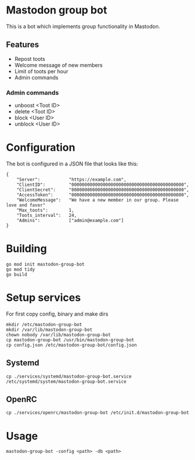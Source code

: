 # Mastodon group bot
This is a bot which implements group functionality in Mastodon.

## Features
* Repost toots
* Welcome message of new members
* Limit of toots per hour
* Admin commands

### Admin commands
* unboost \<Toot ID>
* delete  \<Toot ID>
* block   \<User ID>
* unblock \<User ID>

# Configuration
The bot is configured in a JSON file that looks like this:
```
{
    "Server":           "https://example.com",
    "ClientID":         "0000000000000000000000000000000000000000000",
    "ClientSecret":     "0000000000000000000000000000000000000000000",
    "AccessToken":      "0000000000000000000000000000000000000000000",
    "WelcomeMessage":   "We have a new member in our group. Please love and favor"
    "Max_toots":        1,
    "Toots_interval":   24,
    "Admins":           ["admin@example.com"]
}
```

# Building
```
go mod init mastodon-group-bot
go mod tidy
go build
```

# Setup services
For first copy config, binary and make dirs
```
mkdir /etc/mastodon-group-bot
mkdir /var/lib/mastodon-group-bot
chown nobody /var/lib/mastodon-group-bot
cp mastodon-group-bot /usr/bin/mastodon-group-bot
cp config.json /etc/mastodon-group-bot/config.json
```

## Systemd
```
cp ./services/systemd/mastodon-group-bot.service /etc/systemd/system/mastodon-group-bot.service
```

## OpenRC
```
cp ./services/openrc/mastodon-group-bot /etc/init.d/mastodon-group-bot
```

# Usage
```
mastodon-group-bot -config <path> -db <path>
```